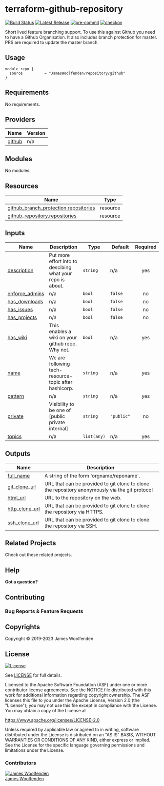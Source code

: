 # terraform-github-repository

[![Build Status](https://github.com/teamvulkan/terraform-github-repository/workflows/Verify/badge.svg?branch=master)](https://github.com/teamvulkan/terraform-github-repository)
[![Latest Release](https://img.shields.io/github/release/JamesWoolfenden/terraform-github-repository.svg)](https://github.com/teamvulkan/terraform-github-repository/releases/latest)
[![pre-commit](https://img.shields.io/badge/pre--commit-enabled-brightgreen?logo=pre-commit&logoColor=white)](https://github.com/pre-commit/pre-commit)
[![checkov](https://img.shields.io/badge/checkov-verified-brightgreen)](https://www.checkov.io/)

Short lived feature branching support.
To use this against Github you need to have a Github Organisation.
It also includes branch protection for master. PRS are required to update the master branch.

## Usage

```HCL
module repo {
  source          = "JamesWoolfenden/repository/github"
}
```

<!-- BEGINNING OF PRE-COMMIT-TERRAFORM DOCS HOOK -->
## Requirements

No requirements.

## Providers

| Name | Version |
|------|---------|
| <a name="provider_github"></a> [github](#provider\_github) | n/a |

## Modules

No modules.

## Resources

| Name | Type |
|------|------|
| [github_branch_protection.repositories](https://registry.terraform.io/providers/hashicorp/github/latest/docs/resources/branch_protection) | resource |
| [github_repository.repositories](https://registry.terraform.io/providers/hashicorp/github/latest/docs/resources/repository) | resource |

## Inputs

| Name | Description | Type | Default | Required |
|------|-------------|------|---------|:--------:|
| <a name="input_description"></a> [description](#input\_description) | Put more effort into to descibing what your repo is about. | `string` | n/a | yes |
| <a name="input_enforce_admins"></a> [enforce\_admins](#input\_enforce\_admins) | n/a | `bool` | `false` | no |
| <a name="input_has_downloads"></a> [has\_downloads](#input\_has\_downloads) | n/a | `bool` | `false` | no |
| <a name="input_has_issues"></a> [has\_issues](#input\_has\_issues) | n/a | `bool` | `false` | no |
| <a name="input_has_projects"></a> [has\_projects](#input\_has\_projects) | n/a | `bool` | `false` | no |
| <a name="input_has_wiki"></a> [has\_wiki](#input\_has\_wiki) | This enables a wiki on your github repo. Why not. | `bool` | n/a | yes |
| <a name="input_name"></a> [name](#input\_name) | We are following tech-resource-topic after hashicorp. | `string` | n/a | yes |
| <a name="input_pattern"></a> [pattern](#input\_pattern) | n/a | `string` | n/a | yes |
| <a name="input_private"></a> [private](#input\_private) | Visibility to be one of [public private internal] | `string` | `"public"` | no |
| <a name="input_topics"></a> [topics](#input\_topics) | n/a | `list(any)` | n/a | yes |

## Outputs

| Name | Description |
|------|-------------|
| <a name="output_full_name"></a> [full\_name](#output\_full\_name) | A string of the form 'orgname/reponame'. |
| <a name="output_git_clone_url"></a> [git\_clone\_url](#output\_git\_clone\_url) | URL that can be provided to git clone to clone the repository anonymously via the git protocol |
| <a name="output_html_url"></a> [html\_url](#output\_html\_url) | URL to the repository on the web. |
| <a name="output_http_clone_url"></a> [http\_clone\_url](#output\_http\_clone\_url) | URL that can be provided to git clone to clone the repository via HTTPS. |
| <a name="output_ssh_clone_url"></a> [ssh\_clone\_url](#output\_ssh\_clone\_url) | URL that can be provided to git clone to clone the repository via SSH. |
<!-- END OF PRE-COMMIT-TERRAFORM DOCS HOOK -->

## Related Projects

Check out these related projects.

## Help

**Got a question?**

## Contributing

### Bug Reports & Feature Requests

## Copyrights

Copyright © 2019-2023 James Woolfenden

## License

[![License](https://img.shields.io/badge/License-Apache%202.0-blue.svg)](https://opensource.org/licenses/Apache-2.0)

See [LICENSE](LICENSE) for full details.

Licensed to the Apache Software Foundation (ASF) under one
or more contributor license agreements. See the NOTICE file
distributed with this work for additional information
regarding copyright ownership. The ASF licenses this file
to you under the Apache License, Version 2.0 (the
"License"); you may not use this file except in compliance
with the License. You may obtain a copy of the License at

<https://www.apache.org/licenses/LICENSE-2.0>

Unless required by applicable law or agreed to in writing,
software distributed under the License is distributed on an
"AS IS" BASIS, WITHOUT WARRANTIES OR CONDITIONS OF ANY
KIND, either express or implied. See the License for the
specific language governing permissions and limitations
under the License.

### Contributors

[![James Woolfenden][jameswoolfenden_avatar]][jameswoolfenden_homepage]<br/>[James Woolfenden][jameswoolfenden_homepage]

[jameswoolfenden_homepage]: https://github.com/jameswoolfenden
[jameswoolfenden_avatar]: https://github.com/jameswoolfenden.png?size=150
